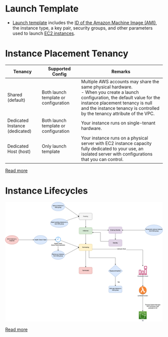 # Launch Template
- [Launch template](https://docs.aws.amazon.com/autoscaling/ec2/userguide/create-launch-template.html) includes the [ID of the Amazon Machine Image (AMI)](../../3_ComputeServices/AmazonEC2/AmazonMachineImages.md), the instance type, a key pair, security groups, and other parameters used to launch [EC2 instances](../../3_ComputeServices/AmazonEC2/Readme.md).

# Instance Placement Tenancy

| Tenancy                        | Supported Config                      | Remarks                                                                                                                                                                                                                                            |
|--------------------------------|---------------------------------------|----------------------------------------------------------------------------------------------------------------------------------------------------------------------------------------------------------------------------------------------------|
| Shared (default)               | Both launch template or configuration | Multiple AWS accounts may share the same physical hardware.<br/>- When you create a launch configuration, the default value for the instance placement tenancy is null and the instance tenancy is controlled by the tenancy attribute of the VPC. |
| Dedicated Instance (dedicated) | Both launch template or configuration | Your instance runs on single-tenant hardware.                                                                                                                                                                                                      |
| Dedicated Host (host)          | Only launch template                  | Your instance runs on a physical server with EC2 instance capacity fully dedicated to your use, an isolated server with configurations that you can control.                                                                                       |

[Read more](https://docs.aws.amazon.com/autoscaling/ec2/userguide/auto-scaling-dedicated-instances.html)

# Instance Lifecycles

![img.png](assets/ASG-Instance-LifeCycle.png)

[Read more](https://docs.aws.amazon.com/autoscaling/ec2/userguide/ec2-auto-scaling-lifecycle.html)